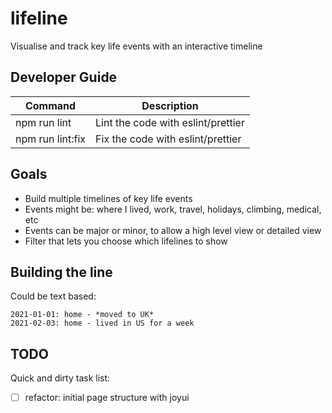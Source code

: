 # lifeline

Visualise and track key life events with an interactive timeline

## Developer Guide

| Command | Description |
| ------- | ----------- |
| npm run lint | Lint the code with eslint/prettier |
| npm run lint:fix | Fix the code with eslint/prettier |


## Goals

- Build multiple timelines of key life events
- Events might be: where I lived, work, travel, holidays, climbing, medical, etc
- Events can be major or minor, to allow a high level view or detailed view
- Filter that lets you choose which lifelines to show

## Building the line

Could be text based:

```
2021-01-01: home - *moved to UK*
2021-02-03: home - lived in US for a week
```

## TODO

Quick and dirty task list:

- [ ] refactor: initial page structure with joyui
